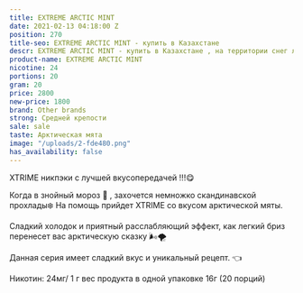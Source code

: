 ```yaml
---
title: EXTREME ARCTIC MINT
date: 2021-02-13 04:18:00 Z
position: 270
title-seo: EXTREME ARCTIC MINT - купить в Казахстане
descr: EXTREME ARCTIC MINT - купить в Казахстане , на территории снег лучшая цена
product-name: EXTREME ARCTIC MINT
nicotine: 24
portions: 20
gram: 20
price: 2800
new-price: 1800
brand: Other brands
strong: Средней крепости
sale: sale
taste: Арктическая мята
image: "/uploads/2-fde480.png"
has_availability: false
---
```


XTRIME никпэки с лучшей вкусопередачей !!!😋

Когда в знойный мороз 🥶 , захочется немножко скандинавской прохлады❄️
На помощь прийдет XTRIME со вкусом арктической мяты.

Сладкий холодок и приятный расслабляющий эффект, как легкий бриз перенесет вас арктическую сказку 🌬🌪

Данная серия имеет сладкий вкус и уникальный рецепт. 👈

Никотин: 24мг/ 1 г
вес продукта в одной упаковке 16г (20 порций)
